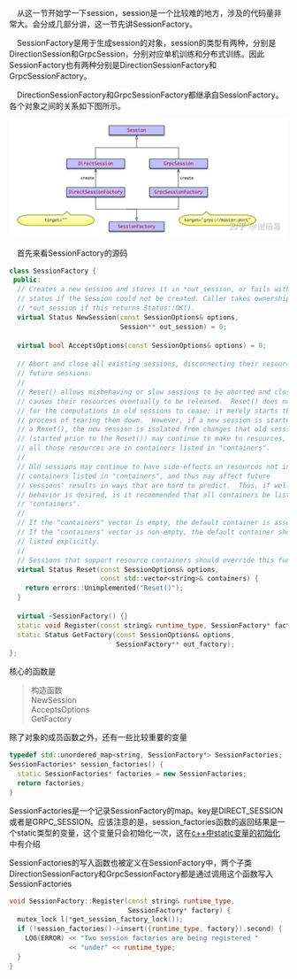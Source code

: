 &emsp;从这一节开始学一下session，session是一个比较难的地方，涉及的代码量非常大。会分成几部分讲，这一节先讲SessionFactory。

&emsp;SessionFactory是用于生成session的对象，session的类型有两种，分别是DirectionSession和GrpcSession，分别对应单机训练和分布式训练。因此SessionFactory也有两种分别是DirectionSessionFactory和GrpcSessionFactory。

&emsp;DirectionSessionFactory和GrpcSessionFactory都继承自SessionFactory。各个对象之间的关系如下图所示。

![avatar](https://github.com/szkang1990/blog/blob/main/tensorflow%E6%BA%90%E7%A0%81%E7%B2%BE%E8%AF%BB/image/v2-674be7969c2aaf9726b1a43da27af45e_r.jpeg?raw=true)

&emsp;首先来看SessionFactory的源码

```cpp
class SessionFactory {
 public:
  // Creates a new session and stores it in *out_session, or fails with an error
  // status if the Session could not be created. Caller takes ownership of
  // *out_session if this returns Status::OK().
  virtual Status NewSession(const SessionOptions& options,
                            Session** out_session) = 0;

  virtual bool AcceptsOptions(const SessionOptions& options) = 0;

  // Abort and close all existing sessions, disconnecting their resources from
  // future sessions.
  //
  // Reset() allows misbehaving or slow sessions to be aborted and closed, and
  // causes their resources eventually to be released.  Reset() does not wait
  // for the computations in old sessions to cease; it merely starts the
  // process of tearing them down.  However, if a new session is started after
  // a Reset(), the new session is isolated from changes that old sessions
  // (started prior to the Reset()) may continue to make to resources, provided
  // all those resources are in containers listed in "containers".
  //
  // Old sessions may continue to have side-effects on resources not in
  // containers listed in "containers", and thus may affect future
  // sessions' results in ways that are hard to predict.  Thus, if well-defined
  // behavior is desired, is it recommended that all containers be listed in
  // "containers".
  //
  // If the "containers" vector is empty, the default container is assumed.
  // If the "containers" vector is non-empty, the default container should be
  // listed explicitly.
  //
  // Sessions that support resource containers should override this function.
  virtual Status Reset(const SessionOptions& options,
                       const std::vector<string>& containers) {
    return errors::Unimplemented("Reset()");
  }

  virtual ~SessionFactory() {}
  static void Register(const string& runtime_type, SessionFactory* factory);
  static Status GetFactory(const SessionOptions& options,
                           SessionFactory** out_factory);
};
```

核心的函数是
> 构造函数 \
>NewSession \
>AcceptsOptions \
>GetFactory 

除了对象的成员函数之外，还有一些比较重要的变量

```cpp
typedef std::unordered_map<string, SessionFactory*> SessionFactories;
SessionFactories* session_factories() {
  static SessionFactories* factories = new SessionFactories;
  return factories;
}
```

SessionFactories是一个记录SessionFactory的map。key是DIRECT_SESSION或者是GRPC_SESSION。应该注意的是，session_factories函数的返回结果是一个static类型的变量，这个变量只会初始化一次，这在[c++中static变量的初始化](https://github.com/szkang1990/blog/blob/main/c%2B%2B%E5%AD%A6%E4%B9%A0%E7%AC%94%E8%AE%B0/c%2B%2B%E4%B8%ADstatic%E5%8F%98%E9%87%8F%E5%88%9D%E5%A7%8B%E5%8C%96.md)中有介绍


SessionFactories的写入函数也被定义在SessionFactory中，两个子类DirectionSessionFactory和GrpcSessionFactory都是通过调用这个函数写入SessionFactories
```cpp
void SessionFactory::Register(const string& runtime_type,
                              SessionFactory* factory) {
  mutex_lock l(*get_session_factory_lock());
  if (!session_factories()->insert({runtime_type, factory}).second) {
    LOG(ERROR) << "Two session factories are being registered "
               << "under" << runtime_type;
  }
}
```

